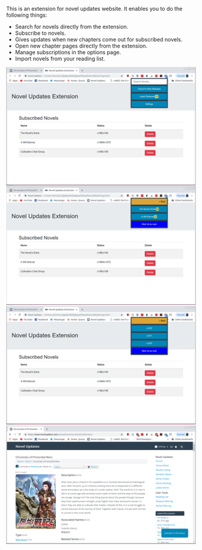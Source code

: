 This is an extension for novel updates website. It enables you to do the following things:
 * Search for novels directly from the extension.
 * Subscribe to novels.
 * Gives updates when new chapters come out for subscribed novels.
 * Open new chapter pages directly from the extension.
 * Manage subscriptions in the options page. 
 * Import novels from your reading list.
 
 
![image](/Screenshots/sub_1.png)
![image](/Screenshots/sub_2.png)
![image](/Screenshots/sub_3.png)
![image](/Screenshots/sub_4.png)
